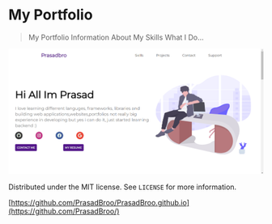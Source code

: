 # My Portfolio

> My Portfolio Information About My Skills What I Do...



![](header.png)


Distributed under the MIT license. See ``LICENSE`` for more information.

[https://github.com/PrasadBroo/PrasadBroo.github.io](https://github.com/PrasadBroo/)

